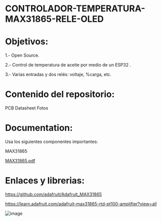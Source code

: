 # CONTROLADOR-TEMPERATURA-MAX31865-RELE-OLED




# Objetivos:

1.- Open Source.

2.- Control de temperatura de aceite por medio de un ESP32  .

3.- Varias entradas y dos relés: voltaje, %carga, etc.


# Contenido del repositorio:

PCB Datasheet Fotos

# Documentation:

Usa los siguientes componentes importantes:

MAX31865
 
[MAX31865.pdf](https://github.com/SalgaCorp/CONTROLADOR-TEMPERATURA-MAX31865-RELE-OLED/files/10972528/MAX31865.pdf)

# Enlaces y librerias:

https://github.com/adafruit/Adafruit_MAX31865

https://learn.adafruit.com/adafruit-max31865-rtd-pt100-amplifier?view=all



![image](https://user-images.githubusercontent.com/40340747/225102488-39eaa55c-a63a-45f5-bf0e-7ba1ecd27e59.png)


